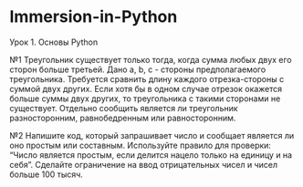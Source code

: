 # Immersion-in-Python
Урок 1. Основы Python

№1 Треугольник существует только тогда, когда сумма любых двух его сторон больше третьей. 
Дано a, b, c - стороны предполагаемого треугольника. Требуется сравнить длину каждого
отрезка-стороны с суммой двух других. Если хотя бы в одном случае отрезок окажется больше 
суммы двух других, то треугольника с такими сторонами не существует. Отдельно сообщить является 
ли треугольник разносторонним, равнобедренным или равносторонним.

№2 Напишите код, который запрашивает число и сообщает является ли оно простым или составным. 
Используйте правило для проверки: “Число является простым, если делится нацело только на 
единицу и на себя”. Сделайте ограничение на ввод отрицательных чисел и чисел больше 100 тысяч.
